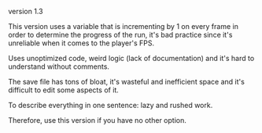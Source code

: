 version 1.3

This version uses a variable that is incrementing by 1 on every frame in order to determine the progress of the run, it's bad practice since it's unreliable when it comes to the player's FPS.

Uses unoptimized code, weird logic (lack of documentation) and it's hard to understand without comments.

The save file has tons of bloat, it's wasteful and inefficient space and it's difficult to edit some aspects of it.

To describe everything in one sentence: lazy and rushed work.


Therefore, use this version if you have no other option.
